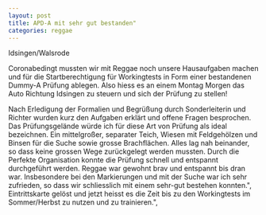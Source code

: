 ```yaml
---
layout: post
title: APD-A mit sehr gut bestanden"
categories: reggae
---
```


Idsingen/Walsrode

Coronabedingt mussten wir mit Reggae noch unsere Hausaufgaben machen und für die Startberechtigung für Workingtests 
in Form einer bestandenen Dummy-A Prüfung ablegen. Also hiess es an einem Montag Morgen das Auto Richtung Idsingen zu steuern 
und sich der Prüfung zu stellen!

Nach Erledigung der Formalien und Begrüßung durch Sonderleiterin und Richter wurden kurz den Aufgaben erklärt und offene Fragen besprochen. 
Das Prüfungsgelände würde ich für diese Art von Prüfung als ideal bezeichnen. 
Ein mittelgroßer, separater Teich, Wiesen mit Feldgehölzen und Binsen für die Suche sowie grosse Brachflächen. 
Alles lag nah beinander, so dass keine grossen Wege zurückgelegt werden mussten. Durch die Perfekte Organisation konnte die Prüfung schnell und entspannt durchgeführt werden. Reggae war gewohnt brav und entspannt bis dran war. Insbesondere bei den Markierungen und mit der Suche war ich sehr zufrieden, so dass wir schliesslich mit einem sehr-gut bestehen konnten.", Eintrittskarte gelöst und jetzt heisst es die Zeit bis zu den Workingtests im Sommer/Herbst zu nutzen und zu trainieren.",

